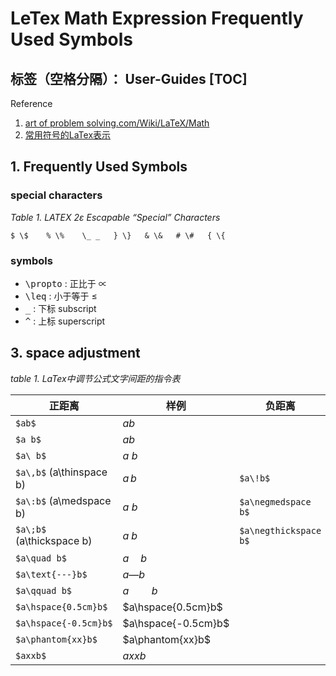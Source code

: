 # LeTex Math Expression Frequently Used Symbols

标签（空格分隔）： User-Guides
[TOC]
---

Reference

1. [art of problem solving.com/Wiki/LaTeX/Math](http://www.artofproblemsolving.com/Wiki/index.php/LaTeX:Math)
2. [常用符号的LaTex表示](http://mohu.org/info/symbols/symbols.htm)


## 1. Frequently Used Symbols

### special characters
_Table 1. LATEX 2ε Escapable “Special” Characters_
```
$ \$    % \%    \_ _   } \}   & \&   # \#   { \{
```
### symbols

- <kbd>\propto</kbd> : 正比于 $\propto$ 
- <kbd>\leq</kbd> : 小于等于 $\leq$ 
- <kbd>_</kbd> :  下标 subscript
- <kbd>^</kbd> :  上标 superscript


## 3. space adjustment

_table 1. LaTex中调节公式文字间距的指令表_

|正距离    | 样例    | 负距离   | 样例    
----       | ----    | ----     | -----
|`$ab$`      | $ab$      |          |   
|`$a b$`     | $a b$      |          |   
|`$a\ b$`    | $a\ b$     |          |   
|`$a\,b$` (a\thinspace b)| $a\,b$ |`$a\!b$`| $a\!b$
|`$a\:b$` (a\medspace b)| $a\:b$| `$a\negmedspace b$`| $a\negmedspace b$
|`$a\;b$` (a\thickspace b)| $a\;b$| `$a\negthickspace b$`| $a\negthickspace b$
|`$a\quad b$`| $a\quad b$| |     
|`$a\text{---}b$`| $a\text{---}b$ | |    
|`$a\qquad b$`| $a\qquad b$| |    
|`$a\hspace{0.5cm}b$`| $a\hspace{0.5cm}b$ | |    
|`$a\hspace{-0.5cm}b$`| $a\hspace{-0.5cm}b$ | |    
|`$a\phantom{xx}b$`| $a\phantom{xx}b$ | |  
|`$axxb$`| $axxb$| |    |


